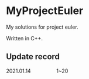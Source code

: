 # MyProjectEuler
My solutions for project euler.

Written in C++.

## Update record
2021.01.14&emsp;&emsp;&emsp;&emsp;&emsp;1~20
